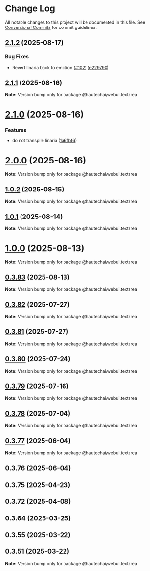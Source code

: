 # Change Log

All notable changes to this project will be documented in this file.
See [Conventional Commits](https://conventionalcommits.org) for commit guidelines.

## [2.1.2](https://github.com/HautechAI/webui/compare/@hautechai/webui.textarea@2.1.1...@hautechai/webui.textarea@2.1.2) (2025-08-17)

### Bug Fixes

- Revert linaria back to emotion ([#102](https://github.com/HautechAI/webui/issues/102)) ([e229790](https://github.com/HautechAI/webui/commit/e229790dae8eba4b3037bbe41365e5a73ab7f6dc))

## [2.1.1](https://github.com/HautechAI/webui/compare/@hautechai/webui.textarea@2.1.0...@hautechai/webui.textarea@2.1.1) (2025-08-16)

**Note:** Version bump only for package @hautechai/webui.textarea

# [2.1.0](https://github.com/HautechAI/webui/compare/@hautechai/webui.textarea@1.0.2...@hautechai/webui.textarea@2.1.0) (2025-08-16)

### Features

- do not transpile linaria ([1a6fbf6](https://github.com/HautechAI/webui/commit/1a6fbf6353a0e5028040006b5045170cf83f1ba0))

# [2.0.0](https://github.com/HautechAI/webui/compare/@hautechai/webui.textarea@1.0.2...@hautechai/webui.textarea@2.0.0) (2025-08-16)

**Note:** Version bump only for package @hautechai/webui.textarea

## [1.0.2](https://github.com/HautechAI/webui/compare/@hautechai/webui.textarea@1.0.1...@hautechai/webui.textarea@1.0.2) (2025-08-15)

**Note:** Version bump only for package @hautechai/webui.textarea

## [1.0.1](https://github.com/HautechAI/webui/compare/@hautechai/webui.textarea@1.0.0...@hautechai/webui.textarea@1.0.1) (2025-08-14)

**Note:** Version bump only for package @hautechai/webui.textarea

# [1.0.0](https://github.com/HautechAI/webui/compare/@hautechai/webui.textarea@0.3.83...@hautechai/webui.textarea@1.0.0) (2025-08-13)

**Note:** Version bump only for package @hautechai/webui.textarea

## [0.3.83](https://github.com/HautechAI/webui/compare/@hautechai/webui.textarea@0.3.82...@hautechai/webui.textarea@0.3.83) (2025-08-13)

**Note:** Version bump only for package @hautechai/webui.textarea

## [0.3.82](https://github.com/HautechAI/webui/compare/@hautechai/webui.textarea@0.3.81...@hautechai/webui.textarea@0.3.82) (2025-07-27)

**Note:** Version bump only for package @hautechai/webui.textarea

## [0.3.81](https://github.com/HautechAI/webui/compare/@hautechai/webui.textarea@0.3.80...@hautechai/webui.textarea@0.3.81) (2025-07-27)

**Note:** Version bump only for package @hautechai/webui.textarea

## [0.3.80](https://github.com/HautechAI/webui/compare/@hautechai/webui.textarea@0.3.79...@hautechai/webui.textarea@0.3.80) (2025-07-24)

**Note:** Version bump only for package @hautechai/webui.textarea

## [0.3.79](https://github.com/HautechAI/webui/compare/@hautechai/webui.textarea@0.3.78...@hautechai/webui.textarea@0.3.79) (2025-07-16)

**Note:** Version bump only for package @hautechai/webui.textarea

## [0.3.78](https://github.com/HautechAI/webui/compare/@hautechai/webui.textarea@0.3.77...@hautechai/webui.textarea@0.3.78) (2025-07-04)

**Note:** Version bump only for package @hautechai/webui.textarea

## [0.3.77](https://github.com/HautechAI/webui/compare/@hautechai/webui.textarea@0.3.76...@hautechai/webui.textarea@0.3.77) (2025-06-04)

**Note:** Version bump only for package @hautechai/webui.textarea

## 0.3.76 (2025-06-04)

## 0.3.75 (2025-04-23)

## 0.3.72 (2025-04-08)

## 0.3.64 (2025-03-25)

## 0.3.55 (2025-03-22)

## 0.3.51 (2025-03-22)

**Note:** Version bump only for package @hautechai/webui.textarea
